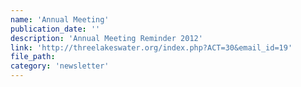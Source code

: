 ```yaml
---
name: 'Annual Meeting'
publication_date: ''
description: 'Annual Meeting Reminder 2012'
link: 'http://threelakeswater.org/index.php?ACT=30&email_id=19'
file_path: 
category: 'newsletter'
---
```

